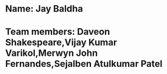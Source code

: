 # Name: Jay Baldha
# Team members: Daveon Shakespeare,Vijay Kumar Varikol,Merwyn John Fernandes,Sejalben Atulkumar Patel

